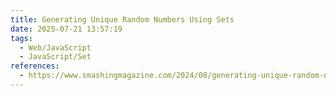 ```yaml
---
title: Generating Unique Random Numbers Using Sets
date: 2025-07-21 13:57:19
tags:
  - Web/JavaScript
  - JavaScript/Set
references: 
  - https://www.smashingmagazine.com/2024/08/generating-unique-random-numbers-javascript-using-sets/
---
```

